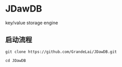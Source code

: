 # JDawDB
key/value storage engine



## 启动流程

```
git clone https://github.com/GrandeLai/JDawDB.git
```

```
cd JDawDB
```

